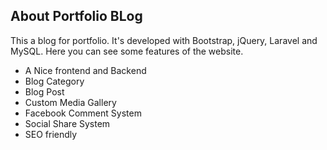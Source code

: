 ## About Portfolio BLog
This a blog for portfolio. It's developed with Bootstrap, jQuery, Laravel and MySQL. Here you can see some features of the website.

- A Nice frontend and Backend
- Blog Category
- Blog Post
- Custom Media Gallery
- Facebook Comment System
- Social Share System
- SEO friendly
